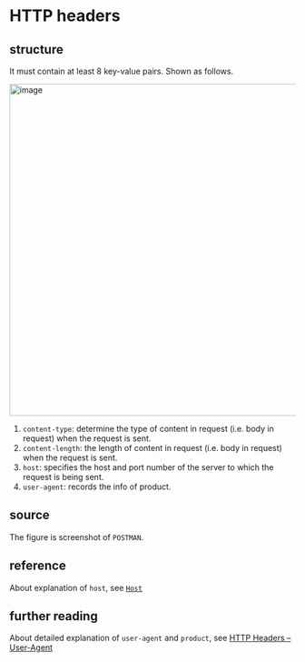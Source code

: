 # HTTP headers
## structure
It must contain at least 8 key-value pairs. Shown as follows.

<img width="584" alt="image" src="https://github.com/user-attachments/assets/fbb59fce-5b48-43c2-bae8-909948df217e">

1. `content-type`: determine the type of content in request (i.e. body in request) when the request is sent.
2. `content-length`: the length of content in request (i.e. body in request) when the request is sent.
3. `host`: specifies the host and port number of the server to which the request is being sent.
4. `user-agent`: records the info of product. 

## source
The figure is screenshot of `POSTMAN`. 

## reference
About explanation of `host`, see [`Host`](https://developer.mozilla.org/en-US/docs/Web/HTTP/Headers/Host)

## further reading
About detailed explanation of `user-agent` and `product`, see [HTTP Headers – User-Agent](https://www.geeksforgeeks.org/http-headers-user-agent/)
